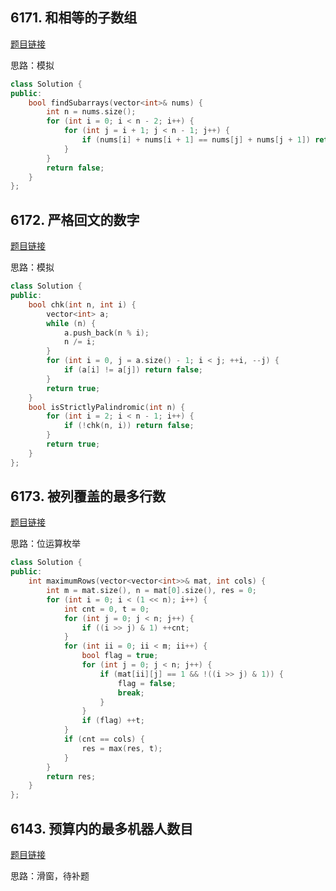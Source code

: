 ## 6171. 和相等的子数组

[题目链接](https://leetcode.cn/contest/biweekly-contest-86/problems/find-subarrays-with-equal-sum/)

思路：模拟

```C++
class Solution {
public:
    bool findSubarrays(vector<int>& nums) {
        int n = nums.size();
        for (int i = 0; i < n - 2; i++) {
            for (int j = i + 1; j < n - 1; j++) {
                if (nums[i] + nums[i + 1] == nums[j] + nums[j + 1]) return true;
            }
        }
        return false;
    }
};
```

## 6172. 严格回文的数字

[题目链接](https://leetcode.cn/contest/biweekly-contest-86/problems/strictly-palindromic-number/)

思路：模拟

```C++
class Solution {
public:
    bool chk(int n, int i) {
        vector<int> a;
        while (n) {
            a.push_back(n % i);
            n /= i;
        }
        for (int i = 0, j = a.size() - 1; i < j; ++i, --j) {
            if (a[i] != a[j]) return false;
        }
        return true;
    }
    bool isStrictlyPalindromic(int n) {
        for (int i = 2; i < n - 1; i++) {
            if (!chk(n, i)) return false;
        }
        return true;
    }
};
```

## 6173. 被列覆盖的最多行数

[题目链接](https://leetcode.cn/contest/biweekly-contest-86/problems/maximum-rows-covered-by-columns/)

思路：位运算枚举

```C++
class Solution {
public:
    int maximumRows(vector<vector<int>>& mat, int cols) {
        int m = mat.size(), n = mat[0].size(), res = 0;
        for (int i = 0; i < (1 << n); i++) {
            int cnt = 0, t = 0;
            for (int j = 0; j < n; j++) {
                if ((i >> j) & 1) ++cnt;
            }
            for (int ii = 0; ii < m; ii++) {
                bool flag = true;
                for (int j = 0; j < n; j++) {
                    if (mat[ii][j] == 1 && !((i >> j) & 1)) {
                        flag = false;
                        break;
                    }
                }
                if (flag) ++t;
            }
            if (cnt == cols) {
                res = max(res, t);
            }
        }
        return res;
    }
};
```

## 6143. 预算内的最多机器人数目

[题目链接](https://leetcode.cn/contest/biweekly-contest-86/problems/maximum-number-of-robots-within-budget/)

思路：滑窗，待补题

